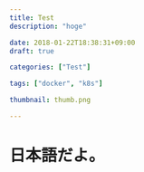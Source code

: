 ```yaml
---
title: Test
description: "hoge"

date: 2018-01-22T18:38:31+09:00
draft: true

categories: ["Test"]

tags: ["docker", "k8s"]

thumbnail: thumb.png

---
```


# 日本語だよ。
